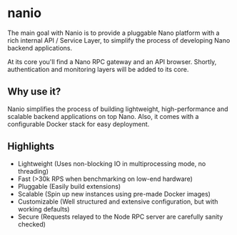 # nanio

The main goal with Nanio is to provide a pluggable Nano platform with a rich internal API / Service Layer, to simplify the process of developing Nano backend applications.

At its core you'll find a Nano RPC gateway and an API browser. Shortly, authentication and monitoring layers will be added to its core.

Why use it?
---

Nanio simplifies the process of building lightweight, high-performance and scalable backend applications on top Nano.
Also, it comes with a configurable Docker stack for easy deployment. 

Highlights
---
- Lightweight (Uses non-blocking IO in multiprocessing mode, no threading)
- Fast (>30k RPS when benchmarking on low-end hardware)
- Pluggable (Easily build extensions)
- Scalable (Spin up new instances using pre-made Docker images)
- Customizable (Well structured and extensive configuration, but with working defaults)
- Secure (Requests relayed to the Node RPC server are carefully sanity checked)
